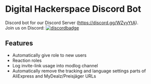 # Digital Hackerspace Discord Bot
Discord bot for our Discord Server (https://discord.gg/WZyyYtA).  
Join us on Discord: [![discordbadge](https://img.shields.io/discord/565788276397441025?color=%237289DA&label=%20&logo=discord&logoColor=white&style=flat-square)](https://discord.gg/WZyyYtA)

## Features
* Automatically give role to new users
* Reaction roles
* Log invite-link usage into modlog channel
* Automatically remove the tracking and language settings parts of AliExpress and MyDealz/Preisjäger URLs 
